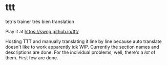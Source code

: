 # ttt
tetris trainer trés bien translation

Play it at https://swng.github.io/ttt/

Hosting TTT and manually translating it line by line because auto translate doesn't like to work apparently idk
WIP. Currently the section names and descriptions are done. For the individual problems, well, there's a _lot_ of them. First few are done.
